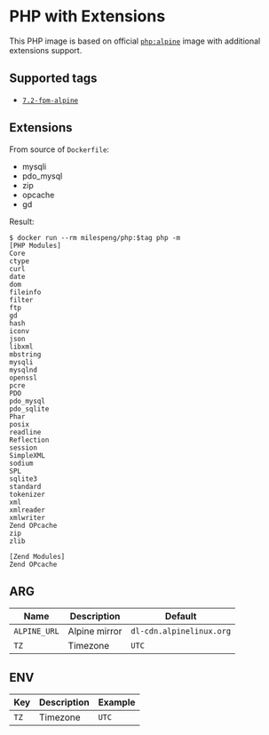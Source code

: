 # PHP with Extensions

This PHP image is based on official [ `php:alpine`](https://hub.docker.com/_/php/) image with additional extensions support.

## Supported tags

- [`7.2-fpm-alpine`](https://github.com/MilesPong/docker-php/blob/master/7.2/fpm/Dockerfile)

## Extensions

From source of `Dockerfile`:

- mysqli
- pdo_mysql
- zip
- opcache
- gd

Result:

```
$ docker run --rm milespeng/php:$tag php -m
[PHP Modules]
Core
ctype
curl
date
dom
fileinfo
filter
ftp
gd
hash
iconv
json
libxml
mbstring
mysqli
mysqlnd
openssl
pcre
PDO
pdo_mysql
pdo_sqlite
Phar
posix
readline
Reflection
session
SimpleXML
sodium
SPL
sqlite3
standard
tokenizer
xml
xmlreader
xmlwriter
Zend OPcache
zip
zlib

[Zend Modules]
Zend OPcache
```

## ARG

| Name | Description | Default |
|--|--|--|
| `ALPINE_URL` | Alpine mirror | `dl-cdn.alpinelinux.org` |
| `TZ` | Timezone | `UTC` |

## ENV

| Key | Description | Example |
|--|--|--|
| `TZ` | Timezone | `UTC` |

